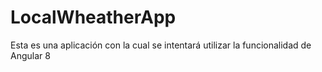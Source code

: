 # LocalWheatherApp
Esta es una aplicación con la cual se intentará utilizar la funcionalidad de Angular 8
